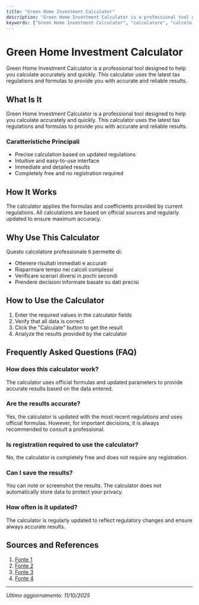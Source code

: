 ```yaml
---
title: "Green Home Investment Calculator"
description: "Green Home Investment Calculator is a professional tool designed to help you calculate accurately and quickly. This calculator uses the latest tax regulations and formulas to provide you with accurate and reliable results."
keywords: ["Green Home Investment Calculator", "calcolatore", "calcolo online"]
---
```


# Green Home Investment Calculator

Green Home Investment Calculator is a professional tool designed to help you calculate accurately and quickly. This calculator uses the latest tax regulations and formulas to provide you with accurate and reliable results.

## What Is It

Green Home Investment Calculator is a professional tool designed to help you calculate accurately and quickly. This calculator uses the latest tax regulations and formulas to provide you with accurate and reliable results.

### Caratteristiche Principali

- Precise calculation based on updated regulations
- Intuitive and easy-to-use interface
- Immediate and detailed results
- Completely free and no registration required

## How It Works

The calculator applies the formulas and coefficients provided by current regulations. All calculations are based on official sources and regularly updated to ensure maximum accuracy.

## Why Use This Calculator

Questo calcolatore professionale ti permette di:

- Ottenere risultati immediati e accurati
- Risparmiare tempo nei calcoli complessi
- Verificare scenari diversi in pochi secondi
- Prendere decisioni informate basate su dati precisi

## How to Use the Calculator

1. Enter the required values in the calculator fields
2. Verify that all data is correct
3. Click the "Calculate" button to get the result
4. Analyze the results provided by the calculator

## Frequently Asked Questions (FAQ)

### How does this calculator work?

The calculator uses official formulas and updated parameters to provide accurate results based on the data entered.

### Are the results accurate?

Yes, the calculator is updated with the most recent regulations and uses official formulas. However, for important decisions, it is always recommended to consult a professional.

### Is registration required to use the calculator?

No, the calculator is completely free and does not require any registration.

### Can I save the results?

You can note or screenshot the results. The calculator does not automatically store data to protect your privacy.

### How often is it updated?

The calculator is regularly updated to reflect regulatory changes and ensure always accurate results.

## Sources and References

1. [Fonte 1](https://www.morrisgreenproperties.com/investment)
2. [Fonte 2](https://point.com/tools/home-appreciation-calculator)
3. [Fonte 3](https://theimpactinvestor.com/calculators/green-mortgage-calculator/)
4. [Fonte 4](https://www.biggerpockets.com/rental-property-calculator)

---

*Ultimo aggiornamento: 11/10/2025*
